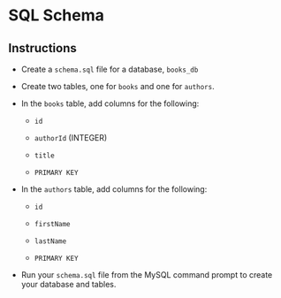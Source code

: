 # SQL Schema

## Instructions

* Create a `schema.sql` file for a database, `books_db`

* Create two tables, one for `books` and one for `authors`. 

* In the `books` table, add columns for the following:

    * `id`

    * `authorId` (INTEGER)

    * `title`

    * `PRIMARY KEY`

* In the `authors` table, add columns for the following: 

    * `id`

    * `firstName`

    * `lastName`

    * `PRIMARY KEY`

* Run your `schema.sql` file from the MySQL command prompt to create your database and tables. 

